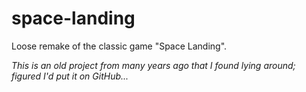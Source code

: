space-landing
=============

Loose remake of the classic game "Space Landing".

*This is an old project from many years ago that I found lying around; figured I'd put it on GitHub...*
